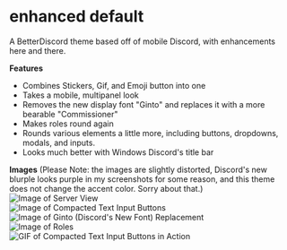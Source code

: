 # enhanced default
A BetterDiscord theme based off of mobile Discord, with enhancements here and there.

**Features**
- Combines Stickers, Gif, and Emoji button into one
- Takes a mobile, multipanel look
- Removes the new display font "Ginto" and replaces it with a more bearable "Commissioner"
- Makes roles round again
- Rounds various elements a little more, including buttons, dropdowns, modals, and inputs.
- Looks much better with Windows Discord's title bar

**Images**
(Please Note: the images are slightly distorted, Discord's new blurple looks purple in my screenshots for some reason, and this theme does not change the accent color. Sorry about that.)
![Image of Server View](https://i.imgur.com/ATcGNv2.png)  
![Image of Compacted Text Input Buttons](https://i.imgur.com/iw3Uqvb.png)  
![Image of Ginto (Discord's New Font) Replacement](https://i.imgur.com/p9dKG6D.png)  
![Image of Roles](https://i.imgur.com/wwuC2EB.png)  
![GIF of Compacted Text Input Buttons in Action](https://cdn.discordapp.com/attachments/859147326055251988/876711068553072650/video0.gif)  
